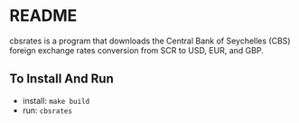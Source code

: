 # README

cbsrates is a program that downloads the Central Bank of Seychelles (CBS)
foreign exchange rates conversion from SCR to USD, EUR, and GBP.

## To Install And Run

- install: `make build`
- run: `cbsrates`
